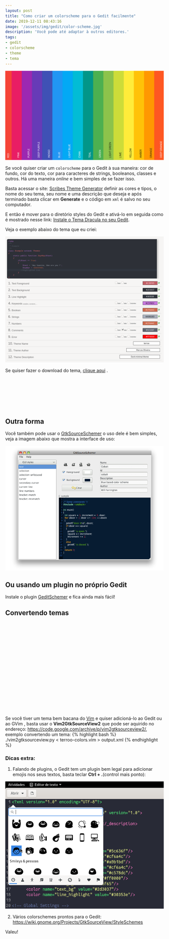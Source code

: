 ```yaml
---
layout: post
title: "Como criar um colorscheme para o Gedit facilmente"
date: 2019-12-11 08:43:16
image: '/assets/img/gedit/color-scheme.jpg'
description: 'Você pode até adaptar à outros editores.'
tags:
- gedit
- colorscheme
- theme
- tema
---
```


![Como criar um colorscheme para o Gedit facilmente](/assets/img/gedit/color-scheme.jpg)

Se você quiser criar um `colorscheme` para o Gedit à sua maneira: cor de fundo, cor do texto, cor para caracteres de strings, booleanos, classes e outros. Há uma maneira *online* e bem simples de se fazer isso.

Basta acessar o site: [Scribes Theme Generator](http://scribes.sourceforge.net/themegenerator.php) definir as cores e tipos, o nome do seu tema, seu nome e uma descrição que deseja e após terminado basta clicar em **Generate** e o código em `xml` é salvo no seu computador.

E então é mover para o diretório styles do Gedit e ativá-lo em seguida como é mostrado nesse link: [Instale o Tema Dracula no seu Gedit](https://terminalroot.com.br/2019/12/instale-o-tema-dracula-no-seu-gedit.html).

Veja o exemplo abaixo do tema que eu criei:

![Como criar um colorscheme para o Gedit facilmente](/assets/img/gedit/terroo-xml.png)

Se quiser fazer o download do tema, [clique aqui](/downs/theme_terroo.zip) .

<!-- MINI ANÚNCIO -->
<script async src="//pagead2.googlesyndication.com/pagead/js/adsbygoogle.js"></script>
<!-- Games Root -->
<ins class="adsbygoogle"
style="display:inline-block;width:730px;height:95px"
data-ad-client="ca-pub-2838251107855362"
data-ad-slot="5351066970"></ins>
<script>
(adsbygoogle = window.adsbygoogle || []).push({});
</script>

## Outra forma

Você também pode usar o [GtkSourceSchemer](https://github.com/jonocodes/GtkSourceSchemer) o uso dele é bem simples, veja a imagem abaixo que mostra a interface de uso:

![GtkSourceSchemer](/assets/img/gedit/GtkSourceSchemer.png)

## Ou usando um plugin no próprio Gedit

Instale o plugin [GeditSchemer](https://github.com/jonocodes/GeditSchemer) e fica ainda mais fácil!

## Convertendo temas

<!-- QUADRADO -->
<script async src="//pagead2.googlesyndication.com/pagead/js/adsbygoogle.js"></script>
<ins class="adsbygoogle"
style="display:inline-block;width:336px;height:280px"
data-ad-client="ca-pub-2838251107855362"
data-ad-slot="5351066970"></ins>
<script>
(adsbygoogle = window.adsbygoogle || []).push({});
</script>

Se você tiver um tema bem bacana do [Vim](https://terminalroot.com.br) e quiser adicioná-lo ao Gedit ou ao GVim , basta usar o **Vim2GtkSourceView2** que pode ser aquirido no endereço: <https://code.google.com/archive/p/vim2gtksourceview2/>, exemplo convertendo um tema:
{% highlight bash %}
 ./vim2gtksourceview.py < terroo-colors.vim > output.xml
{% endhighlight %}

### Dicas extra:

1. Falando de plugins, o Gedit tem um plugin bem legal para adicionar emojis nos seus textos, basta teclar **Ctrl + .**(control mais ponto):

![Gedit Emoji](/assets/img/gedit/gedit-emoji.png)

2. Vários colorschemes prontos para o Gedit: <https://wiki.gnome.org/Projects/GtkSourceView/StyleSchemes>

Valeu!


